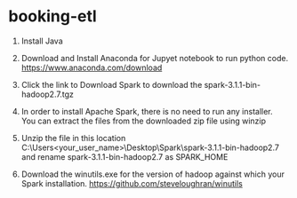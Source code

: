 # booking-etl
1. Install Java
2. Download and Install Anaconda for Jupyet notebook to run python code.
 https://www.anaconda.com/download

3. Click the link to Download Spark to download the spark-3.1.1-bin-hadoop2.7.tgz
4. In order to install Apache Spark, there is no need to run any installer. You can extract the files from the downloaded zip file using winzip
5. Unzip the file in this location C:\Users\<your_user_name>\Desktop\Spark\spark-3.1.1-bin-hadoop2.7 and rename spark-3.1.1-bin-hadoop2.7 as SPARK_HOME
6. Download the winutils.exe for the version of hadoop against which your Spark installation.
   https://github.com/steveloughran/winutils
   
   
